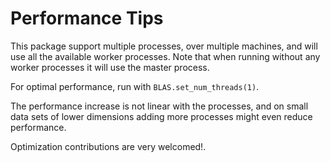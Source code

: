 # Performance Tips

This package support multiple processes, over multiple machines, and will use all the available worker processes.
Note that when running without any worker processes it will use the master process.

For optimal performance, run with `BLAS.set_num_threads(1)`.

The performance increase is not linear with the processes, and on small data sets of lower dimensions adding more processes might even reduce performance.

Optimization contributions are very welcomed!.
